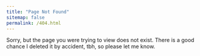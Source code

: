 ```yaml
---
title: "Page Not Found"
sitemap: false
permalink: /404.html
---
```


Sorry, but the page you were trying to view does not exist. There is a good chance I deleted it by accident, tbh, so please let me know.

